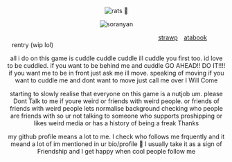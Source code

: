 


<p align="center"> <img src= "https://komarev.com/ghpvc/?username=partiesareforlosers&color=f9ccaa&label=my+lab+subjects" alt="rats" /> 🧸

<p align="center"> <img src= "https://github.com/user-attachments/assets/17be6c8e-ee65-4370-b3da-7892670dd8f8" alt="soranyan" />

⠀⠀⠀⠀⠀⠀⠀⠀⠀⠀⠀⠀⠀⠀⠀⠀⠀⠀⠀⠀⠀⠀⠀⠀⠀⠀⠀⠀⠀⠀⠀⠀⠀⠀[strawp](https://ritsusakumaa.straw.page/)⠀ [atabook](https://partiesareforlosers.atabook.org/) ⠀rentry (wip lol)
<p align="center">
<p align="center"> all i do on this game is cuddle cuddle cuddle ill cuddle you first too. id love to be cuddled. if you want to be behind me and cuddle GO AHEAD!! DO IT!!!! if you want me to be in front just ask me ill move. speaking of moving if you want to cuddle me and dont want to move just call me over I Will Come


<p align="center"> starting to slowly realise that everyone on this game is a nutjob um. please Dont Talk to me if youre weird or friends with weird people. or friends of friends with weird people lets normalise background checking who people are friends with so ur not talking to someone who supports proshipping or likes weird media or has a history of being a freak Thanks

<p align="center"> my github profile means a lot to me. I check who follows me frquently and it meand a lot of im mentioned in ur bio/profile 🙂 I usually take it as a sign of Friendship and I get happy when cool people follow me
